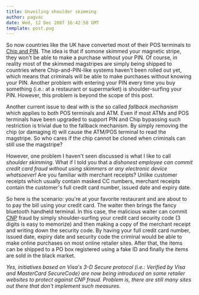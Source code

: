 ```yaml
---
title: Unveiling shoulder skimming
author: pagvac
date: Wed, 12 Dec 2007 16:42:58 GMT
template: post.pug
---
```


So now countries like the UK have converted most of their POS terminals to [Chip and PIN](http://www.chipandspin.co.uk/spin.pdf). The idea is that if somone skimmed your magnetic stripe, they won't be able to make a purchase without your PIN. Of course, in reality most of the skimmed magstripes are simply being shipped to countries where Chip-and-PIN-like systems haven't been rolled out yet, which means that criminals will be able to make purchases without knowing your PIN. Another problem with entering your PIN every time you buy something (i.e.: at a restaurant or supermarket) is shoulder-surfing your PIN. However, this problem is beyond the scope of this post.

Another current issue to deal with is the so called _fallback mechanism_ which applies to both POS terminals and ATM. Even if most ATMs and POS terminals have been upgraded to support PIN and Chip bypassing such restriction is trivial due to the fallback mechanism. By simply removing the chip (or damaging it) will cause the ATM/POS terminal to read the magstripe. So who cares if the chip cannot be cloned when criminals can still use the magstripe?

However, one problem I haven't seen discussed is what I like to call _shoulder skimming_. What if I told you that a _dishonest employee can commit credit card fraud without using skimmers or any electronic device whatsoever!_ Are you familiar with merchant receipts? Unlike customer receipts which usually contain masked CC numbers, merchant receipts contain the customer's full credit card number, issued date and expiry date.

So here is the scenario: you're at your favorite restaurant and are about to to pay the bill using your credit card.  The waiter then brings the fancy bluetooth handheld terminal. In this case, the malicious waiter can commit [CNP](http://www.google.co.uk/search?hl=en&q=define%3Acard+not+present&btnG=Search&meta=) fraud by simply shoulder-surfing your credit card security code (3 digits is easy to memorize) and then making a copy of the merchant receipt and writing down the security code. By having your full credit card number, issued date, expiry date and security code the criminal would be able to make online purchases on most online retailer sites. After that, the items can be shipped to a PO box registered using a fake ID and finally the items are sold in the black market.

_Yes, initiatives based on Visa's 3-D Secure protocol (i.e.: Verified by Visa and MasterCard SecureCode) are now being introduced on some retailer websites to protect against CNP fraud. Problem is, there are still many sites out there that don't implement such measures._
